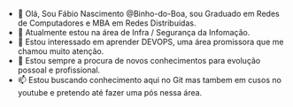 - 👋 Olá, Sou Fábio Nascimento @Binho-do-Boa, sou Graduado em Redes de Computadores e MBA em Redes Distribuídas. 
- 👀 Atualmente estou na área de Infra / Segurança da Infomação. 
- 🌱 Estou interessado em aprender DEVOPS, uma área promissora que me chamou muito atenção.
- 💞️ Estou sempre a procura de novos conhecimentos para evolução possoal e profissional. 
- 📫 Estou buscando conhecimento aqui no Git mas tambem em cusos no youtube e pretendo até fazer uma pós nessa área.
